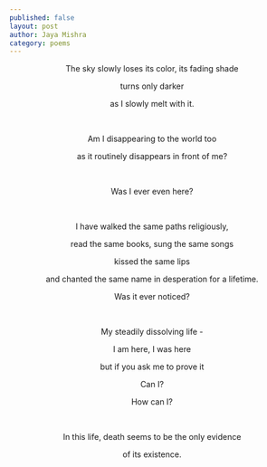 ```yaml
---
published: false
layout: post
author: Jaya Mishra
category: poems
---
```

<p style="text-align: center;">The sky slowly loses its color, its fading shade</p>
<p style="text-align: center;">turns only darker</p>
<p style="text-align: center;">as I slowly melt with it.</p>
<p style="text-align: center;">&nbsp;</p>
<p style="text-align: center;">Am I disappearing to the world too</p>
<p style="text-align: center;">as it routinely disappears in front of me?</p>
<p style="text-align: center;">&nbsp;</p>
<p style="text-align: center;">Was I ever even here?</p>
<p style="text-align: center;">&nbsp;</p>
<p style="text-align: center;">I have walked the same paths religiously,</p>
<p style="text-align: center;">read the same books, sung the same songs</p>
<p style="text-align: center;">kissed the same lips</p>
<p style="text-align: center;">and chanted the same name in desperation for a lifetime.</p>
<p style="text-align: center;">Was it ever noticed?</p>
<p style="text-align: center;">&nbsp;</p>
<p style="text-align: center;">My steadily dissolving life -</p>
<p style="text-align: center;">I am here, I was here</p>
<p style="text-align: center;">but if you ask me to prove it</p>
<p style="text-align: center;">Can I?</p>
<p style="text-align: center;">How can I?</p>
<p style="text-align: center;">&nbsp;</p>
<p style="text-align: center;">In this life, death seems to be the only evidence</p>
<p style="text-align: center;">of its existence.</p>
